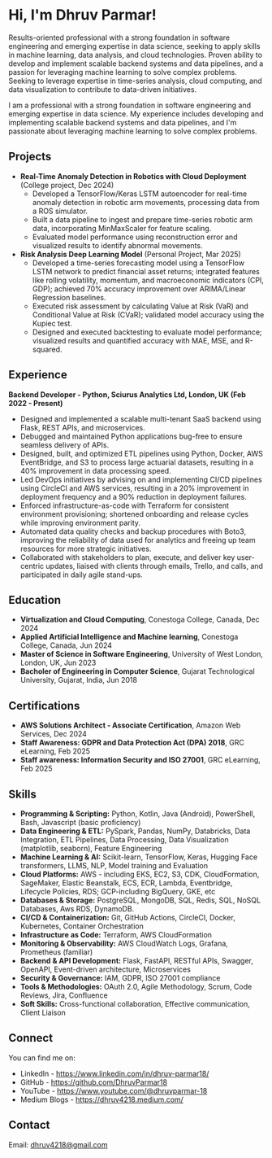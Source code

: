 #   Hi, I'm Dhruv Parmar!

Results-oriented professional with a strong foundation in software engineering and emerging expertise in data science, seeking to apply skills in machine learning, data analysis, and cloud technologies. Proven ability to develop and implement scalable backend systems and data pipelines, and a passion for leveraging machine learning to solve complex problems. Seeking to leverage expertise in time-series analysis, cloud computing, and data visualization to contribute to data-driven initiatives. 

I am a professional with a strong foundation in software engineering and emerging expertise in data science. My experience includes developing and implementing scalable backend systems and data pipelines, and I'm passionate about leveraging machine learning to solve complex problems. 

##  Projects

* **Real-Time Anomaly Detection in Robotics with Cloud Deployment** (College project, Dec 2024)
    * Developed a TensorFlow/Keras LSTM autoencoder for real-time anomaly detection in robotic arm movements, processing data from a ROS simulator. 
    * Built a data pipeline to ingest and prepare time-series robotic arm data, incorporating MinMaxScaler for feature scaling. 
    * Evaluated model performance using reconstruction error and visualized results to identify abnormal movements. 
* **Risk Analysis Deep Learning Model** (Personal Project, Mar 2025)
    * Developed a time-series forecasting model using a TensorFlow LSTM network to predict financial asset returns; integrated features like rolling volatility, momentum, and macroeconomic indicators (CPI, GDP); achieved 70% accuracy improvement over ARIMA/Linear Regression baselines. 
    * Executed risk assessment by calculating Value at Risk (VaR) and Conditional Value at Risk (CVaR); validated model accuracy using the Kupiec test. 
    * Designed and executed backtesting to evaluate model performance; visualized results and quantified accuracy with MAE, MSE, and R-squared. 

##  Experience

**Backend Developer - Python, Sciurus Analytics Ltd, London, UK (Feb 2022 - Present)** 

* Designed and implemented a scalable multi-tenant SaaS backend using Flask, REST APIs, and microservices.
* Debugged and maintained Python applications bug-free to ensure seamless delivery of APIs. 
* Designed, built, and optimized ETL pipelines using Python, Docker, AWS EventBridge, and S3 to process large actuarial datasets, resulting in a 40% improvement in data processing speed.
* Led DevOps initiatives by advising on and implementing CI/CD pipelines using CircleCI and AWS services, resulting in a 20% improvement in deployment frequency and a 90% reduction in deployment failures.
* Enforced infrastructure-as-code with Terraform for consistent environment provisioning; shortened onboarding and release cycles while improving environment parity. 
* Automated data quality checks and backup procedures with Boto3, improving the reliability of data used for analytics and freeing up team resources for more strategic initiatives. 
* Collaborated with stakeholders to plan, execute, and deliver key user-centric updates, liaised with clients through emails, Trello, and calls, and participated in daily agile stand-ups. 

##  Education

* **Virtualization and Cloud Computing**, Conestoga College, Canada, Dec 2024 
* **Applied Artificial Intelligence and Machine learning**, Conestoga College, Canada, Jun 2024 
* **Master of Science in Software Engineering**, University of West London, London, UK, Jun 2023
* **Bacholer of Engineering in Computer Science**, Gujarat Technological University, Gujarat, India, Jun 2018

##  Certifications

* **AWS Solutions Architect - Associate Certification**, Amazon Web Services, Dec 2024 
* **Staff Awareness: GDPR and Data Protection Act (DPA) 2018**, GRC eLearning, Feb 2025 
* **Staff awareness: Information Security and ISO 27001**, GRC eLearning, Feb 2025 

##  Skills

* **Programming & Scripting:** Python, Kotlin, Java (Android), PowerShell, Bash, Javascript (basic proficiency) 
* **Data Engineering & ETL:** PySpark, Pandas, NumPy, Databricks, Data Integration, ETL Pipelines, Data Processing, Data Visualization (matplotlib, seaborn), Feature Engineering 
* **Machine Learning & AI:** Scikit-learn, TensorFlow, Keras, Hugging Face transformers, LLMS, NLP, Model training and Evaluation 
* **Cloud Platforms:** AWS - including EKS, EC2, S3, CDK, CloudFormation, SageMaker, Elastic Beanstalk, ECS, ECR, Lambda, Eventbridge, Lifecycle Policies, RDS; GCP-including BigQuery, GKE, etc 
* **Databases & Storage:** PostgreSQL, MongoDB, SQL, Redis, SQL, NoSQL Databases, Aws RDS, DynamoDB.
* **CI/CD & Containerization:** Git, GitHub Actions, CircleCI, Docker, Kubernetes, Container Orchestration
* **Infrastructure as Code:** Terraform, AWS CloudFormation 
* **Monitoring & Observability:** AWS CloudWatch Logs, Grafana, Prometheus (familiar) 
* **Backend & API Development:** Flask, FastAPI, RESTful APIs, Swagger, OpenAPI, Event-driven architecture, Microservices 
* **Security & Governance:** IAM, GDPR, ISO 27001 compliance 
* **Tools & Methodologies:** OAuth 2.0, Agile Methodology, Scrum, Code Reviews, Jira, Confluence
* **Soft Skills:** Cross-functional collaboration, Effective communication, Client Liaison 

##  Connect

You can find me on:

* LinkedIn - https://www.linkedin.com/in/dhruv-parmar18/
* GitHub - https://github.com/DhruvParmar18
* YouTube - https://www.youtube.com/@dhruvparmar-18
* Medium Blogs - https://dhruv4218.medium.com/

##  Contact

Email: [dhruv4218@gmail.com](mailto:dhruv4218@gmail.com) 
